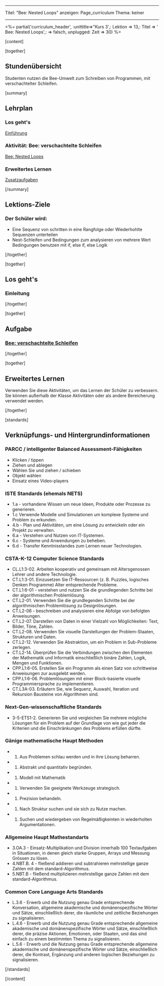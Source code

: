 * * *

Titel: "Bee: Nested Loops" anzeigen: Page_curriculum Thema: keiner

* * *

<%= partial('curriculum_header', :unittitle=>"Kurs 3',: Lektion => 13,: Titel => ' Bee: Nested Loops',: => falsch, unplugged: Zeit => 30) %>

[content]

[together]

## Stundenübersicht

Studenten nutzen die Bee-Umwelt zum Schreiben von Programmen, mit verschachtelter Schleifen.

[summary]

## Lehrplan

### **Los geht's**

[Einführung](#GetStarted)   


### **Aktivität: Bee: verschachtelte Schleifen**

[Bee: Nested Loops](#Activity)

### **Erweitertes Lernen**

[Zusatzaufgaben](#Extended)

[/summary]

## Lektions-Ziele

### Der Schüler wird:

  * Eine Sequenz von schritten in eine Rangfolge oder Wiederhohlte Sequenzen unterteilen 
  * Nest-Schleifen und Bedingungen zum analysieren von mehrere Wert Bedingungen benutzen mit if, else if, else Logik

[/together]

[together]

## Los geht's

### <a name="GetStarted"></a> Einleitung

[/together]

[together]

## Aufgabe

### <a name="Activity"></a> [Bee: verschachtelte Schleifen](http://learn.code.org/s/course3/stage/13/puzzle/1)

[/together]

<!--(this is left in here as an example of how to include an image in Markdown)
![](binaryphoto.png) -->

[together]

## Erweitertes Lernen

<a name="Extended"></a>Verwenden Sie diese Aktivitäten, um das Lernen der Schüler zu verbessern. Sie können außerhalb der Klasse Aktivitäten oder als andere Bereicherung verwendet werden.

[/together]

[standards]

## Verknüpfungs- und Hintergrundinformationen

### PARCC / intelligenter Balanced Assessment-Fähigkeiten

  * Klicken / tippen
  * Ziehen und ablegen
  * Wählen Sie und ziehen / schieben
  * Objekt wählen
  * Einsatz eines Video-players

### ISTE Standards (ehemals NETS)

  * 1.a - vorhandene Wissen um neue Ideen, Produkte oder Prozesse zu generieren.
  * 1.c Verwende Modelle und Simulationen um komplexe Systeme und Problem zu erkunden.
  * 4.b - Plan und Aktivitäten, um eine Lösung zu entwickeln oder ein Projekt zu verwalten.
  * 6.a - Verstehen und Nutzen von IT-Systemen.
  * 6.c - Systeme und Anwendungen zu beheben.
  * 6.d - Transfer Kenntnisstandes zum Lernen neuer Technologien. 

### CSTA-K-12 Computer Science Standards

  * CL.L1:3-02. Arbeiten kooperativ und gemeinsam mit Altersgenossen Lehrer und andere Technologie.
  * CT.L1:3-01. Einzusetzen Sie IT-Ressourcen (z. B. Puzzles, logisches Denken Programme) Alter entsprechende Probleme.
  * CT.L1:6-01 - verstehen und nutzen Sie die grundlegenden Schritte bei der algorithmischen Problemlösung.
  * CT.L2-01. Verwenden Sie die grundlegenden Schritte bei der algorithmischen Problemlösung zu Designlösungen.
  * CT.L2-06 - beschreiben und analysieren eine Abfolge von befolgten Anweisungen.
  * CT.L2-07. Darstellen von Daten in einer Vielzahl von Möglichkeiten: Text, Bilder, Töne, Zahlen.
  * CT.L2-08. Verwenden Sie visuelle Darstellungen der Problem-Staaten, Strukturen und Daten.
  * CT.L2-12. Verwenden Sie Abstraktion, um ein Problem in Sub-Probleme zerlegen. 
  * CT.L2-14. Überprüfen Sie die Verbindungen zwischen den Elementen der Mathematik und Informatik einschließlich binäre Zahlen, Logik, Mengen und Funktionen. 
  * CPP.L1:6-05. Erstellen Sie ein Programm als einen Satz von schrittweise Anweisungen zur ausgelebt werden.
  * CPP.L1:6-06. Problemlösungen mit einer Block-basierte visuelle Programmiersprache zu implementieren.
  * CT.L3A-03. Erläutern Sie, wie Sequenz, Auswahl, Iteration und Rekursion Bausteine von Algorithmen sind.

### Next-Gen-wissenschaftliche Standards

  * 3-5-ETS1-2. Generieren Sie und vergleichen Sie mehrere mögliche Lösungen für ein Problem auf der Grundlage von wie gut jeder die Kriterien und die Einschränkungen des Problems erfüllen dürfte. 

### Gänige mathematische Haupt Methoden

  *   1. Aus Problemen schlau werden und in ihre Lösung beharren.
  *   1. Abstrakt und quantitativ begründen.
  *   1. Modell mit Mathematik
  *   1. Verwenden Sie geeignete Werkzeuge strategisch.
  *   1. Prezision behandeln.
  *   1. Nach Struktur suchen und sie sich zu Nutze machen.
  *   1. Suchen und wiedergeben von Regelmäßigkeinten in wiederholten Argumentationen.

### Allgemeine Haupt Mathestandarts

  * 3.OA.3 - Einsatz-Multiplikation und Division innerhalb 100 Textaufgaben in Situationen, in denen gleich starke Gruppen, Arrays und Messung Grössen zu lösen.
  * 4.NBT.B. 4 - fließend addieren und subtrahieren mehrstellige ganze Zahlen mit dem standard-Algorithmus.
  * 5.NBT.B - fließend multiplizieren mehrstellige ganze Zahlen mit dem standard-Algorithmus.

### Common Core Language Arts Standards

  * L.3.6 - Erwerb und die Nutzung genau Grade entsprechende Konversation, allgemeine akademische und domänenspezifische Wörter und Sätze, einschließlich derer, die räumliche und zeitliche Beziehungen zu signalisieren.
  * L.4.6 - Erwerb und die Nutzung genau Grade entsprechende allgemeine akademische und domänenspezifische Wörter und Sätze, einschließlich derer, die präzise Aktionen, Emotionen, oder Staaten, und das sind einfach zu einem bestimmten Thema zu signalisieren.
  * L.5.6 - Erwerb und die Nutzung genau Grade entsprechende allgemeine akademische und domänenspezifische Wörter und Sätze, einschließlich derer, die Kontrast, Ergänzung und anderen logischen Beziehungen zu signalisieren.

[/standards]

[/content]

<link rel="stylesheet" type="text/css" href="../docs/morestyle.css" />
